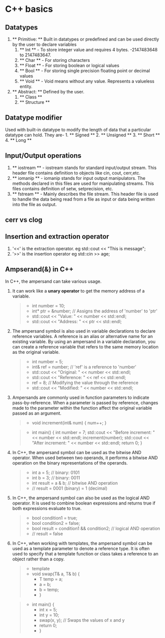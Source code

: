 # C++ basics

## Datatypes
1. ** Primitive: ** Built in datatypes or predefined and can be used directly by the user to declare variables
   1. ** Int ** - To store integer value and requires 4 bytes. -2147483648 to 2147483647.
   2. ** Char ** - For storing characters
   3. ** Float ** - For storing boolean or logical values
   4. ** Bool ** - For storing single precision floating point or decimal values
   5. ** Void ** - Void means without any value. Represents a valueless entity.
2. ** Abstract: ** Defined by the user.
   1. ** Class **
   2. ** Structure **

## Datatype modifier
Used with built-in datatype to modify the length of data that a particular datatype can hold. They are-
    1. ** Signed **
    2. ** Unsigned **
    3. ** Short **
    4. ** Long **

## Input/Output operations
1. ** iostream ** - iostream stands for standard input/output stream. This header file contains definition to objects like cin, cout, cerr,etc.
2. ** iomanip ** - iomanip stands for input output manipulators. The methods declared in this files are used for manipulating streams. This files contains definition of setw, setprecision, etc.
3. ** fstream ** - Mainly describes the file stream. This header file is used to handle the data being read from a file as input or data being written into the file as output.


## cerr vs clog

## Insertion and extraction operator
1. '<<' is the extraction operator. eg std::cout << "This is message";
2. '>>' is the insertion operator eg std::cin >> age;

## Ampserand(&) in C++
In C++, the ampersand can take various usage.
1. It can work like a **unary operator** to get the memory address of a variable.
    > - int number = 10; 
    > - int* ptr = &number;  // Assigns the address of 'number' to 'ptr'
    > - std::cout << "Value: " << number << std::endl;
    > - std::cout << "Address: " << ptr << std::endl;

2. The ampersand symbol is also used in variable declarations to declare reference variables. A reference is an alias or alternative name for an existing variable. By using an ampersand in a variable declaration, you can create a reference variable that refers to the same memory location as the original variable.
   > - int number = 5;
   > - int& ref = number;  // 'ref' is a reference to 'number'
   > - std::cout << "Original: " << number << std::endl;
   > - std::cout << "Reference: " << ref << std::endl;
   > - ref = 8;  // Modifying the value through the reference
   > - std::cout << "Modified: " << number << std::endl;

3. Ampersands are commonly used in function parameters to indicate pass-by-reference. When a parameter is passed by reference, changes made to the parameter within the function affect the original variable passed as an argument.
   > - void increment(int& num) {
        num++;
        }
    
   > - int main() {
        int number = 7;
        std::cout << "Before increment: " << number << std::endl;
        increment(number);
        std::cout << "After increment: " << number << std::endl;
        return 0;
    }

4. In C++, the ampersand symbol can be used as the bitwise AND operator. When used between two operands, it performs a bitwise AND operation on the binary representations of the operands.
    > - int a = 5;    // binary: 0101
    > - int b = 3;    // binary: 0011
    > - int result = a & b;  // bitwise AND operation
    > - // result = 0001 (binary) = 1 (decimal)

5. In C++, the ampersand symbol can also be used as the logical AND operator. It is used to combine boolean expressions and returns true if both expressions evaluate to true.
   > - bool condition1 = true;
   > - bool condition2 = false;
   > - bool result = condition1 && condition2;  // logical AND operation
   > - // result = false
   
6. In C++, when working with templates, the ampersand symbol can be used as a template parameter to denote a reference type. It is often used to specify that a template function or class takes a reference to an object rather than a copy.
   > - template<typename T>
   > - void swap(T& a, T& b) {
   >   - T temp = a;
   >   - a = b;
   >   - b = temp;
   >   - }

   > - int main() {
   >   - int x = 5;
   >   - int y = 10;
   >   - swap(x, y);  // Swaps the values of x and y
   >   -  return 0;
   >   - }